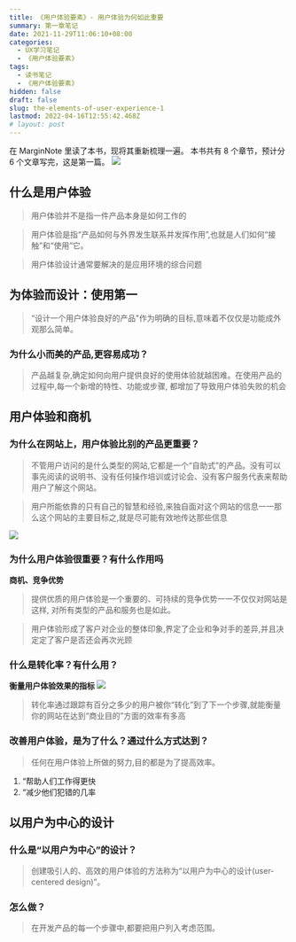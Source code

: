 ```yaml
---
title: 《用户体验要素》- 用户体验为何如此重要
summary: 第一章笔记
date: 2021-11-29T11:06:10+08:00
categories:
  - UX学习笔记
  - 《用户体验要素》
tags:
  - 读书笔记
  - 《用户体验要素》
hidden: false
draft: false
slug: the-elements-of-user-experience-1
lastmod: 2022-04-16T12:55:42.468Z
# layout: post
---
```


在 MarginNote 里读了本书，现将其重新梳理一遍。
本书共有 8 个章节，预计分 6 个文章写完，这是第一篇。
![](https://i.loli.net/2021/11/29/KYZ2nPxXcCurWyL.png)

## **什么是用户体验**

> 用户体验并不是指一件产品本身是如何工作的

> 用户体验是指“产品如何与外界发生联系并发挥作用”,也就是人们如何“接触”和“使用”它。

> 用户体验设计通常要解决的是应用环境的综合问题

## **为体验而设计：使用第一**

> “设计一个用户体验良好的产品"作为明确的目标,意味着不仅仅是功能成外观那么简单。

### 为什么小而美的产品,更容易成功？

> 产品越复杂,确定如何向用户提供良好的使用体验就越困难。在使用产品的过程中,每一个新增的特性、功能或步骤, 都增加了导致用户体验失败的机会

## **用户体验和商机**

### 为什么在网站上，用户体验比别的产品更重要？

> 不管用户访问的是什么类型的网站,它都是一个“自助式”的产品。没有可以事先阅读的说明书、没有任何操作培训或讨论会、没有客户服务代表来帮助用户了解这个网站。

> 用户所能依靠的只有自己的智慧和经验,来独自面对这个网站的信息一一那么这个网站的主要目标之,就是尽可能有效地传达那些信息

![](https://i.loli.net/2021/11/29/RgLjEZAiOQCax8U.png)

### 为什么用户体验很重要？有什么作用吗

**商机、竞争优势**

> 提供优质的用户体验是一个重要的、可持续的竞争优势一一不仅仅对网站是这样, 对所有类型的产品和服务也是如此。

> 用户体验形成了客户对企业的整体印象,界定了企业和争对手的差异,并且决定定了客户是否还会再次光顾

### 什么是转化率？有什么用？

**衡量用户体验效果的指标**
![](https://i.loli.net/2021/11/29/scDoiWbHGtNIr4k.png)

> 转化率通过跟踪有百分之多少的用户被你“转化”到了下一个步骤,就能衡量你的网站在达到“商业目的”方面的效率有多高

### 改善用户体验，是为了什么？通过什么方式达到？

> 任何在用户体验上所做的努力,目的都是为了提高效率。

1. “帮助人们工作得更快
2. “减少他们犯错的几率

## **以用户为中心的设计**

### 什么是“以用户为中心”的设计？

> 创建吸引人的、高效的用户体验的方法称为“以用户为中心的设计(user- centered design)”。

### 怎么做？

> 在开发产品的每一个步骤中,都要把用户列入考虑范围。
